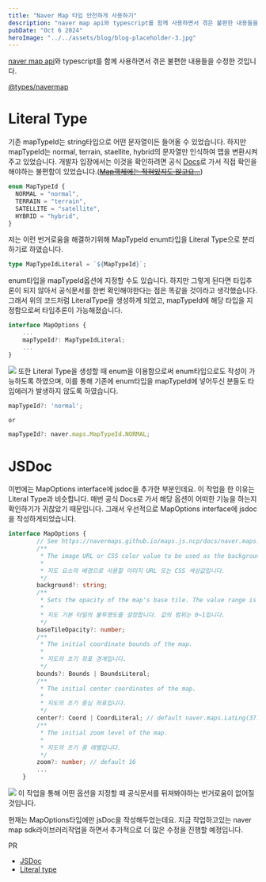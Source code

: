 ```yaml
---
title: "Naver Map 타입 안전하게 사용하기"
description: "naver map api와 typescript를 함께 사용하면서 겪은 불편한 내용들을 수정한 것입니다."
pubDate: "Oct 6 2024"
heroImage: "../../assets/blog/blog-placeholder-3.jpg"
---
```


[naver map api](https://navermaps.github.io/maps.js.ncp/docs/tutorial-2-Getting-Started.html)와 typescript를 함께 사용하면서 겪은 불편한 내용들을 수정한 것입니다.

[@types/navermap](https://github.com/DefinitelyTyped/DefinitelyTyped/tree/master/types/navermaps)
# **Literal Type**
기존 mapTypeId는 string타입으로 어떤 문자열이든 들어올 수 있었습니다.
하지만 mapTypeId는 normal, terrain, staellite, hybrid의 문자열만 인식하여 맵을 변환시켜 주고 있었습니다. 개발자 입장에서는 이것을 확인하려면 공식 [Docs](https://navermaps.github.io/maps.js.ncp/docs/tutorial-3-map-types.example.html)로 가서 직접 확인을 해야하는 불편함이 있었습니다.([~~Map객체에는 적혀있지도 않고요...~~](https://navermaps.github.io/maps.js.ncp/docs/naver.maps.Map.html#toc37__anchor))
```typescript
enum MapTypeId {
  NORMAL = "normal",
  TERRAIN = "terrain",
  SATELLITE = "satellite",
  HYBRID = "hybrid",
}
```
저는 이런 번거로움을 해결하기위해 MapTypeId enum타입을 Literal Type으로 분리하기로 하였습니다.

``` typescript
type MapTypeIdLiteral = `${MapTypeId}`;
```
enum타입을 mapTypeId옵션에 지정할 수도 있습니다. 하지만 그렇게 된다면 타입추론이 되지 않아서 공식문서를 한번 확인해야한다는 점은 똑같을 것이라고 생각했습니다. 그래서 위의 코드처럼 LiteralType을 생성하게 되었고, mapTypeId에 해당 타입을 지정함으로써 타입추론이 가능해졌습니다.

```typescript
interface MapOptions {
	...
  	mapTypeId?: MapTypeIdLiteral;
	...
}
```

![](https://velog.velcdn.com/images/seohyeon1578/post/097bfe84-b096-4e59-8477-811fdccda1c1/image.png)
또한 Literal Type을 생성할 때 enum을 이용함으로써 enum타입으로도 작성이 가능하도록 하였으며, 이를 통해 기존에 enum타입을 mapTypeId에 넣어두신 분들도 타입에러가 발생하지 않도록 하였습니다.
```typescript
mapTypeId?: 'normal';

or

mapTypeId?: naver.maps.MapTypeId.NORMAL;
```
# **JSDoc**
이번에는 MapOptions interface에 jsdoc을 추가한 부분인데요.
이 작업을 한 이유는 Literal Type과 비슷합니다.
매번 공식 Docs로 가서 해당 옵션이 어떠한 기능을 하는지 확인하기가 귀찮았기 때문입니다.
그래서 우선적으로 MapOptions interface에 jsdoc을 작성하게되었습니다.
```typescript
interface MapOptions {
        // See https://navermaps.github.io/maps.js.ncp/docs/naver.maps.html#.MapOptions
        /**
         * The image URL or CSS color value to be used as the background for the map element.
         *
         * 지도 요소의 배경으로 사용할 이미지 URL 또는 CSS 색상값입니다.
         */
        background?: string;
        /**
         * Sets the opacity of the map's base tile. The value range is 0 to 1.
         *
         * 지도 기본 타일의 불투명도를 설정합니다. 값의 범위는 0~1입니다.
         */
        baseTileOpacity?: number;
        /**
         * The initial coordinate bounds of the map.
         *
         * 지도의 초기 좌표 경계입니다.
         */
        bounds?: Bounds | BoundsLiteral;
        /**
         * The initial center coordinates of the map.
         *
         * 지도의 초기 중심 좌표입니다.
         */
        center?: Coord | CoordLiteral; // default naver.maps.LatLng(37.5666103, 126.9783882)
        /**
         * The initial zoom level of the map.
         *
         * 지도의 초기 줌 레벨입니다.
         */
        zoom?: number; // default 16
		...
    }
```
![](https://velog.velcdn.com/images/seohyeon1578/post/50ec8026-e7d1-4bc5-a940-fbcef7fc216d/image.png)
이 작업을 통해 어떤 옵션을 지정할 때 공식문서를 뒤져봐야하는 번거로움이 없어질 것입니다.

현재는 MapOptions타입에만 jsDoc을 작성해두었는데요. 지금 작업하고있는 naver map sdk라이브러리작업을 하면서 추가적으로 더 많은 수정을 진행할 예정입니다.


PR
- [JSDoc](https://github.com/DefinitelyTyped/DefinitelyTyped/pull/70565)
- [Literal type](https://github.com/DefinitelyTyped/DefinitelyTyped/pull/70445)
